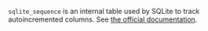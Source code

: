 `sqlite_sequence` is an internal table used by SQLite to track autoincremented
columns. See [the official documentation](https://sqlite.org/autoinc.html).
